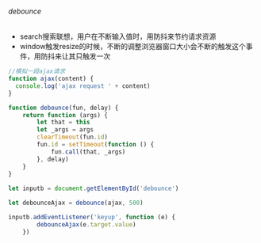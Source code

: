 ###### debounce

* search搜索联想，用户在不断输入值时，用防抖来节约请求资源
* window触发resize的时候，不断的调整浏览器窗口大小会不断的触发这个事件，用防抖来让其只触发一次

```javascript
//模拟一段ajax请求
function ajax(content) {
  console.log('ajax request ' + content)
}

function debounce(fun, delay) {
    return function (args) {
        let that = this
        let _args = args
        clearTimeout(fun.id)
        fun.id = setTimeout(function () {
            fun.call(that, _args)
        }, delay)
    }
}
    
let inputb = document.getElementById('debounce')

let debounceAjax = debounce(ajax, 500)

inputb.addEventListener('keyup', function (e) {
        debounceAjax(e.target.value)
    })

```